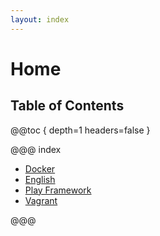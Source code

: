 ```yaml
---
layout: index
---
```

# Home

## Table of Contents

@@toc { depth=1 headers=false }

@@@ index
 
* [Docker](docker/index.md)
* [English](english/index.md)
* [Play Framework](play/index.md)
* [Vagrant](vagrant/index.md)

@@@

